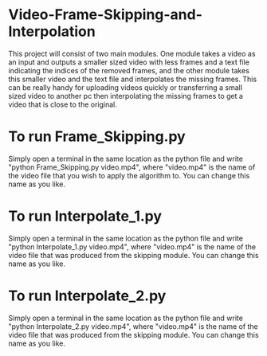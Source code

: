 # Video-Frame-Skipping-and-Interpolation
This project will consist of two main modules. One module takes a video as an input and outputs a smaller sized video with less frames and a text file indicating the indices of the removed frames, and the other module takes this smaller video and the text file and interpolates the missing frames. This can be really handy for uploading videos quickly or transferring a small sized video to another pc then interpolating the missing frames to get a video that is close to the original.

# To run Frame_Skipping.py
Simply open a terminal in the same location as the python file and write "python Frame_Skipping.py video.mp4", where "video.mp4" is the name of the video file that you wish to apply the algorithm to. You can change this name as you like.

# To run Interpolate_1.py
Simply open a terminal in the same location as the python file and write "python Interpolate_1.py video.mp4", where "video.mp4" is the name of the video file that was produced from the skipping module. You can change this name as you like.

# To run Interpolate_2.py
Simply open a terminal in the same location as the python file and write "python Interpolate_2.py video.mp4", where "video.mp4" is the name of the video file that was produced from the skipping module. You can change this name as you like.
